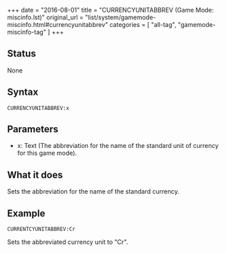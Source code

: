 +++
date = "2016-08-01"
title = "CURRENCYUNITABBREV (Game Mode: miscinfo.lst)"
original_url = "list/system/gamemode-miscinfo.html#currencyunitabbrev"
categories = [ "all-tag", "gamemode-miscinfo-tag" ]
+++

## Status

None

## Syntax

`CURRENCYUNITABBREV:x`

## Parameters

-   x: Text (The abbreviation for the name of the
    standard unit of currency for this game mode).



What it does
------------

Sets the abbreviation for the name of the standard currency.

Example
-------

`CURRENTCYUNITABBREV:Cr`

Sets the abbreviated currency unit to "Cr".


